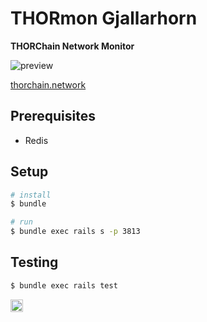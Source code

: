 # THORmon Gjallarhorn

**THORChain Network Monitor**

![preview](https://thorchain.network/preview.png)

[thorchain.network](https://thorchain.network)

## Prerequisites

- Redis

## Setup

```bash
# install
$ bundle

# run
$ bundle exec rails s -p 3813
```

## Testing

```bash
$ bundle exec rails test
```

<img src="https://thorchain.network/mask-icon.svg" alt="logo" height="20"/>
